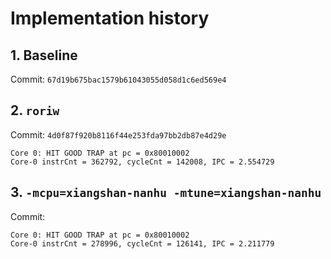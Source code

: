 # Implementation history

## 1. Baseline

Commit: `67d19b675bac1579b61043055d058d1c6ed569e4`

## 2. `roriw`

Commit: `4d0f87f920b8116f44e253fda97bb2db87e4d29e`

```plain-text
Core 0: HIT GOOD TRAP at pc = 0x80010002
Core-0 instrCnt = 362792, cycleCnt = 142008, IPC = 2.554729
```

## 3. `-mcpu=xiangshan-nanhu -mtune=xiangshan-nanhu`

Commit: 

```plain-text
Core 0: HIT GOOD TRAP at pc = 0x80010002
Core-0 instrCnt = 278996, cycleCnt = 126141, IPC = 2.211779
```
